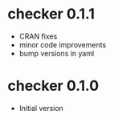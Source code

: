 # checker 0.1.1

* CRAN fixes
* minor code improvements
* bump versions in yaml

# checker 0.1.0

* Initial version
